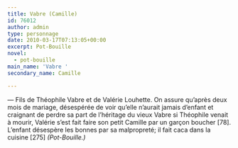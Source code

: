 ```yaml
---
title: Vabre (Camille)
id: 76012
author: admin
type: personnage
date: 2010-03-17T07:13:05+00:00
excerpt: Pot-Bouille
novel:
  - pot-bouille
main_name: 'Vabre '
secondary_name: Camille

---
```

— Fils de Théophile Vabre et de Valérie Louhette. On assure qu&rsquo;après deux mois de mariage, désespérée de voir qu&rsquo;elle n&rsquo;aurait jamais d&rsquo;enfant et craignant de perdre sa part de l&rsquo;héritage du vieux Vabre si Théophile venait à mourir, Valérie s&rsquo;est fait faire son petit Camille par un garçon boucher [78]. L&rsquo;enfant désespère les bonnes par sa malpropreté; il fait caca dans la cuisine [275] _(Pot-Bouille.)_